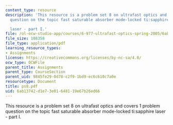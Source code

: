 ```yaml
---
content_type: resource
description: 'This resource is a problem set 8 on ultrafast optics and covers 1 problem
  question on the topic fast saturable absorber mode-locked ti:sapphire

  laser - part I.'
file: /ol-ocw-studio-app/courses/6-977-ultrafast-optics-spring-2005/6ab13742d1e73e01648119e67b26ed66_ps8.pdf
file_size: 108358
file_type: application/pdf
learning_resource_types:
- Assignments
license: https://creativecommons.org/licenses/by-nc-sa/4.0/
ocw_type: OCWFile
parent_title: Assignments
parent_type: CourseSection
parent_uid: 9845fe29-0d78-c2f9-1bd9-ec6c610c7a0e
resourcetype: Document
title: ps8.pdf
uid: 6ab13742-d1e7-3e01-6481-19e67b26ed66
---
```

This resource is a problem set 8 on ultrafast optics and covers 1 problem question on the topic fast saturable absorber mode-locked ti:sapphire
laser - part I.